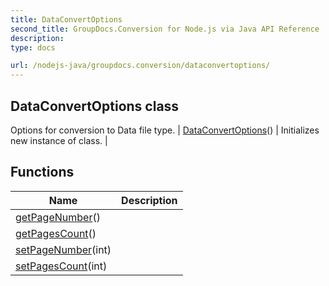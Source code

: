 ```yaml
---
title: DataConvertOptions
second_title: GroupDocs.Conversion for Node.js via Java API Reference
description: 
type: docs

url: /nodejs-java/groupdocs.conversion/dataconvertoptions/
---
```


## DataConvertOptions class
Options for conversion to Data file type.
| [DataConvertOptions](dataconvertoptions)() | Initializes new instance of class. |

## Functions

| Name | Description |
| --- | --- |
| [getPageNumber](getpagenumber)() |  |
| [getPagesCount](getpagescount)() |  |
| [setPageNumber](setpagenumber)(int) |  |
| [setPagesCount](setpagescount)(int) |  |
